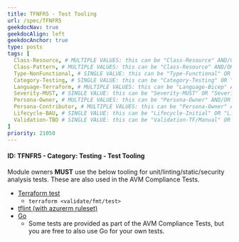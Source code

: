 ```yaml
---
title: TFNFR5 - Test Tooling
url: /spec/TFNFR5
geekdocNav: true
geekdocAlign: left
geekdocAnchor: true
type: posts
tags: [
  Class-Resource, # MULTIPLE VALUES: this can be "Class-Resource" AND/OR "Class-Pattern" AND/OR "Class-Utility"
  Class-Pattern, # MULTIPLE VALUES: this can be "Class-Resource" AND/OR "Class-Pattern" AND/OR "Class-Utility"
  Type-NonFunctional, # SINGLE VALUE: this can be "Type-Functional" OR "Type-NonFunctional"
  Category-Testing, # SINGLE VALUE: this can be "Category-Testing" OR "Category-Telemetry" OR "Category-Contribution/Support" OR "Category-Documentation" OR "Category-CodeStyle" OR "Category-Naming/Composition" OR "Category-Inputs/Outputs" OR "Category-Release/Publishing"
  Language-Terraform, # MULTIPLE VALUES: this can be "Language-Bicep" AND/OR "Language-Terraform"
  Severity-MUST, # SINGLE VALUE: this can be "Severity-MUST" OR "Severity-SHOULD" OR "Severity-MAY"
  Persona-Owner, # MULTIPLE VALUES: this can be "Persona-Owner" AND/OR "Persona-Contributor"
  Persona-Contributor, # MULTIPLE VALUES: this can be "Persona-Owner" AND/OR "Persona-Contributor"
  Lifecycle-BAU, # SINGLE VALUE: this can be "Lifecycle-Initial" OR "Lifecycle-BAU" OR "Lifecycle-EOL"
  Validation-TBD # SINGLE VALUE: this can be "Validation-TF/Manual" OR "Validation-TF/CI/Informational" OR "Validation-TF/CI/Enforced"
]
priority: 21050
---
```


#### ID: TFNFR5 - Category: Testing - Test Tooling

Module owners **MUST** use the below tooling for unit/linting/static/security analysis tests.
These are also used in the AVM Compliance Tests.

- [Terraform test](https://developer.hashicorp.com/terraform/tutorials/configuration-language/test)
  - `terraform <validate/fmt/test>`
- [tflint (with azurerm ruleset)](https://github.com/terraform-linters/tflint-ruleset-azurerm)
- [Go](https://go.dev/)
  - Some tests are provided as part of the AVM Compliance Tests, but you are free to also use Go for your own tests.
